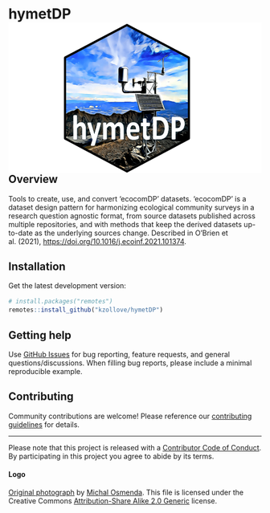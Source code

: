 
<!-- README.md is generated from README.Rmd. Please edit that file -->

# hymetDP <img src="man/figures/logo.png" align="right" alt="hymetDP logo" height="300" style="float:right; height:300px;" />

<!-- badges: start -->
<!-- badges: end -->

## Overview

Tools to create, use, and convert ‘ecocomDP’ datasets. ‘ecocomDP’ is a
dataset design pattern for harmonizing ecological community surveys in a
research question agnostic format, from source datasets published across
multiple repositories, and with methods that keep the derived datasets
up-to-date as the underlying sources change. Described in O’Brien et
al. (2021), <https://doi.org/10.1016/j.ecoinf.2021.101374>.

## Installation

Get the latest development version:

``` r
# install.packages("remotes")
remotes::install_github("kzollove/hymetDP")
```

## Getting help

Use [GitHub Issues](https://github.com/kzollove/hymetDP/issues) for bug
reporting, feature requests, and general questions/discussions. When
filling bug reports, please include a minimal reproducible example.

## Contributing

Community contributions are welcome! Please reference our [contributing
guidelines](https://github.com/kzollove/hymetDP/blob/master/CONTRIBUTING.md)
for details.

------------------------------------------------------------------------

Please note that this project is released with a [Contributor Code of
Conduct](https://github.com/kzollove/hymetDP/blob/master/CODE_OF_CONDUCT.md).
By participating in this project you agree to abide by its terms.

#### Logo

[Original photograph](https://www.flickr.com/photos/michalo/2437693238/)
by [Michal Osmenda](https://www.flickr.com/people/97006177@N00). This
file is licensed under the Creative Commons [Attribution-Share Alike 2.0
Generic](https://creativecommons.org/licenses/by-sa/2.0/deed.en)
license.
